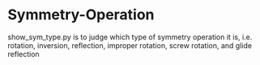 # Symmetry-Operation

show_sym_type.py is to judge which type of symmetry operation it is, i.e. rotation, inversion, reflection, improper rotation, screw rotation, and glide reflection 
